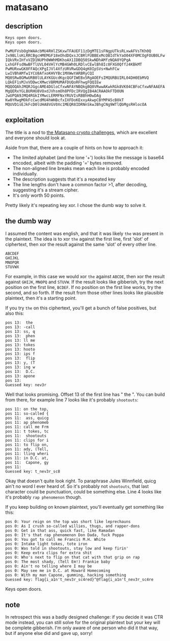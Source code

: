 # matasano

## description

```text
Keys open doors.
Keys open doors.

PwMUFVsbOghWAAcbMU4RHlZSKxwTFAUEF11zDgMTE1sFNgpUTksRLxwAFVsTKh0Q
Jx9BLlsKLRRCBgcHMEMGF18eOhdDQxsJCBRlFUBBExMcOBIdTkYaO04XF0MCOgFOUB0LFw
IQkVRxIHfxVZD1NUPh0WWhMDKhoAX1IDBQ50SkwNDhAMfzNQA0YQPgA
LxhGFFsdNwBFTlUVL04VHlYcMB4GWh0LRDlvCEwlBh8Ic0FXG0Qffz4KBkMT
PwMURxwGK0FFAQcXPgIJVl4XfzURVRwGDQ4gK0IpSVs+NwhFCw
LwIVBhAMfw1YCU8AfxoKHVYBc1MXWwYARBRyCQI
MQ0SRw8GMwURB0lULAYKGUcdKgcQGFIWEBx5RgAOEFsIMQURBUIRL04DH0EbMVQ
LQkEF1sMJxVDDwcXMwcVBRMUMAFDUQoRFhwgFQQIEw
MQQOQAhJMQRJGgcAME4DGloCfxwNFAYNBQkgBQ0VRwwAKwkRGk8VK04CBFoCfxwNFAAEFA
MgQERxYGLBURHU8VOxdJVhsmOh8PFDcIRVQgIB4ACRAAOkFTD0UN
JwUPQA9JMQ4RGkIYMwcLERMFNxYRUVIsRBBhH0wDAg
Kw0YRwgMOkFcCwcdMU4hWHBcfxIXFDoKExxyAkwpCBYMPA5cB0kT
MQUVD1sEJkFcD0lUHA8VGV0Xc1MEQR8IDRNnSkwJBhgCNg9WTlQbMgsRHlocOA
```

## exploitation

The title is a nod to [the Matasano crypto challenges](http://cryptopals.com/), which are excellent and everyone should look at.

Aside from that, there are a couple of hints on how to approach it:
* The limited alphabet (and the lone '+') looks like the message is base64 encoded, albeit with the padding '=' bytes removed.
* The non-aligned line breaks mean each line is probably encoded individually.
* The description suggests that it's a repeated key
* The line lengths don't have a common factor >1, after decoding, suggesting it's a stream cipher.
* It's only worth 50 points.

Pretty likely it's repeating key xor. I chose the dumb way to solve it.

## the dumb way

I assumed the content was english, and that it was likely ` the ` was present
in the plaintext. The idea is to xor ` the ` against the first line, first
'slot' of ciphertext, then xor the result against the same 'slot' of every
other line.

```text
ABCDEF
GHIJKL
MNOPQR
STUVWX
```

For example, in this case we would xor ` the ` against `ABCDE`, then xor the
result against `GHIJK`, `MNOPQ` and `STUVW`. If the result looks like
gibberish, try the next position on the first line, `BCDEF`. If no position on
the first line works, try the second, and so forth. If the result from those
other lines looks like plausible plaintext, then it's a starting point.

If you try ` the ` on this ciphertext, you'll get a bunch of false positives,
but also this:

```text
pos 13:  the
pos 13: -call
pos 13: ss, q
pos 13:  phen
pos 13: ll me
pos 13: tokes
pos 13: hooto
pos 13: ips f
pos 13:  flip
pos 13: y, (T
pos 13: ing w
pos 13:  D.C.
pos 13: apone
pos 13:
Guessed key: nev3r
```
 
Well that looks promising. Offset 13 of the first line has " the ". You can
build from there, for example line 7 looks like it's probably ` shootouts `:

```text
pos 11: on the top,
pos 11: so-called {
pos 11:  ass, quicg
pos 11: ap phenomeb
pos 11: call me Frm
pos 11: t tokes, tc
pos 11:  shootouts
pos 11: clips for i
pos 11: to flip on,
pos 11: ady, (Tell,
pos 11: lling wheri
pos 11: in D.C. at,
pos 11:  Capone, gy
pos 11:
Guessed key: t_nev3r_sc8
```

Okay that doesn't quite look right. To paraphrase Jules Winnfield, quicg ain't
no word I ever heard of. So it's probably not ` shootouts `, that last
character could be punctuation, could be something else. Line 4 looks like it's
probably ` rap phenomenon ` though.

If you keep building on known plaintext, you'll eventually get something like this:

```text
pos 0: Your reign on the top was short like leprechauns
pos 0: As I crush so-called willies, thugs, and rapper-dons
pos 0: Get in that ass, quick fast, like Ramadan
pos 0: It's that rap phenomenon Don Dada, fuck Poppa
pos 0: You got to call me Francis M.H. White
pos 0: Intake light tokes, tote iron
pos 0: Was told in shootouts, stay low and keep firin'
pos 0: Keep extra clips for extra shit
pos 0: Who's next to flip on that cat with that grip on rap
pos 0: The most shady, (Tell Em!) Frankie baby
pos 0: Ain't no telling where I may be
pos 0: May see me in D.C. at Howard Homecoming
pos 0: With my man Capone, gumming, hacking something
Guessed key: flag{i_a1n't_nev3r_sc4red}^@flag{i_a1n't_nev3r_sc4re
```

Keys open doors.

## note

In retrospect this was a badly designed challenge: if you decide it was CTR
mode instead, you can still solve for the original plaintext but your key will
be complete gibberish. I'm only aware of one person who did it that way, but if
anyone else did and gave up, sorry!
